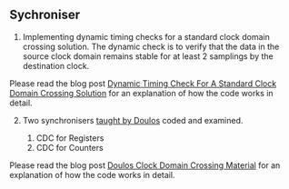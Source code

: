 ## Sychroniser

1. Implementing dynamic timing checks for a standard clock domain crossing solution. The dynamic check is to verify that the data in the source clock domain remains stable for at least 2 samplings by the destination clock.

Please read the blog post [Dynamic Timing Check For A Standard Clock Domain Crossing Solution](https://blog.abbey1.org.uk/index.php/technology/dynamic-timing-check-for-a-standard-clock-domain) for an explanation of how the code works in detail.


2. Two synchronisers [taught by Doulos](https://www.doulos.com/webinars/on-demand/clock-domain-crossing/) coded and examined.

   1. CDC for Registers
   2. CDC for Counters

Please read the blog post [Doulos Clock Domain Crossing Material](https://blog.abbey1.org.uk/index.php/technology/doulos-clock-domain-crossing-material) for an explanation of how the code works in detail.


